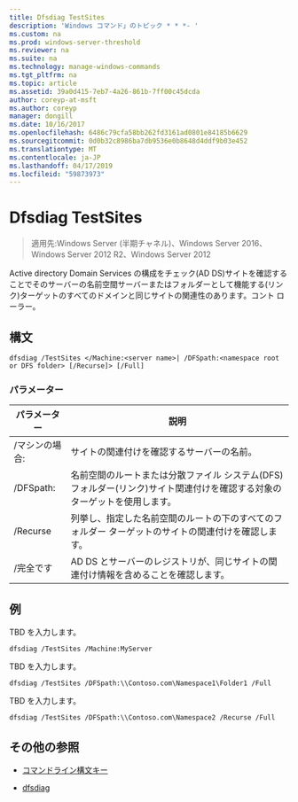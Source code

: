```yaml
---
title: Dfsdiag TestSites
description: 'Windows コマンド」のトピック * * *- '
ms.custom: na
ms.prod: windows-server-threshold
ms.reviewer: na
ms.suite: na
ms.technology: manage-windows-commands
ms.tgt_pltfrm: na
ms.topic: article
ms.assetid: 39a0d415-7eb7-4a26-861b-7ff00c45dcda
author: coreyp-at-msft
ms.author: coreyp
manager: dongill
ms.date: 10/16/2017
ms.openlocfilehash: 6486c79cfa58bb262fd3161ad0801e84185b6629
ms.sourcegitcommit: 0d0b32c8986ba7db9536e0b8648d4ddf9b03e452
ms.translationtype: MT
ms.contentlocale: ja-JP
ms.lasthandoff: 04/17/2019
ms.locfileid: "59873973"
---
```

# <a name="dfsdiag-testsites"></a>Dfsdiag TestSites

>適用先:Windows Server (半期チャネル)、Windows Server 2016、Windows Server 2012 R2、Windows Server 2012

Active directory Domain Services の構成をチェック\(AD DS\)サイトを確認することでそのサーバーの名前空間サーバーまたはフォルダーとして機能する\(リンク\)ターゲットのすべてのドメインと同じサイトの関連性のあります。コント ローラー。  
  
  
  
## <a name="syntax"></a>構文  
  
```  
dfsdiag /TestSites </Machine:<server name>| /DFSpath:<namespace root or DFS folder> [/Recurse]> [/Full]  
```  
  
### <a name="parameters"></a>パラメーター  
  
|パラメーター|説明|  
|-------|--------|  
|\/マシンの場合:<server name>|サイトの関連付けを確認するサーバーの名前。|  
|\/DFSpath:<namespace root or DFS folder>|名前空間のルートまたは分散ファイル システム\(DFS\)フォルダー\(リンク\)サイト関連付けを確認する対象のターゲットを使用します。|  
|\/Recurse|列挙し、指定した名前空間のルートの下のすべてのフォルダー ターゲットのサイトの関連付けを確認します。|  
|\/完全です|AD DS とサーバーのレジストリが、同じサイトの関連付け情報を含めることを確認します。|  
  
## <a name="BKMK_Examples"></a>例  
TBD を入力します。  
  
```  
dfsdiag /TestSites /Machine:MyServer  
```  
  
TBD を入力します。  
  
```  
dfsdiag /TestSites /DFSpath:\\Contoso.com\Namespace1\Folder1 /Full  
```  
  
TBD を入力します。  
  
```  
dfsdiag /TestSites /DFSpath:\\Contoso.com\Namespace2 /Recurse /Full  
```  
  
## <a name="additional-references"></a>その他の参照  
  
-   [コマンドライン構文キー](command-line-syntax-key.md)  
  
-   [dfsdiag](dfsdiag.md)  
  

